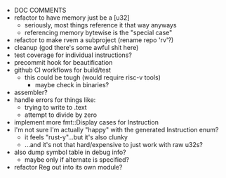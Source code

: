 * DOC COMMENTS
* refactor to have memory just be a [u32]
  * seriously, most things reference it that way anyways
  * referencing memory bytewise is the "special case"
* refactor to make rvem a subproject (rename repo 'rv'?)
* cleanup (god there's some awful shit here)
* test coverage for individual instructions?
* precommit hook for beautification
* github CI workflows for build/test
  * this could be tough (would require risc-v tools)
    * maybe check in binaries?
* assembler?
* handle errors for things like:
  * trying to write to .text
  * attempt to divide by zero
* implement more fmt::Display cases for Instruction
* I'm not sure I'm actually "happy" with the generated Instruction enum?
  * it feels "rust-y"...but it's also clunky
  * ...and it's not that hard/expensive to just work with raw u32s?
* also dump symbol table in debug info?
  * maybe only if alternate is specified?
* refactor Reg out into its own module?
